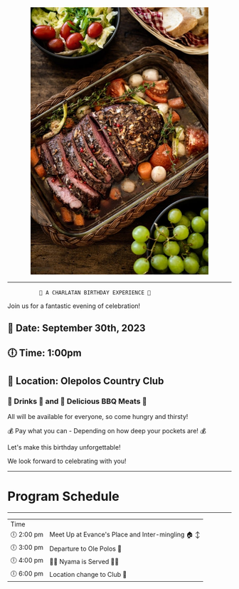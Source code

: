 <div align="center">
  <img src="istockphoto-1460241982-1024x1024-4A5YS_-VM-transformed.jpeg" width="400" />
</div>

------------------------------------
              🎉 A CHARLATAN BIRTHDAY EXPERIENCE 🎉

Join us for a fantastic evening of celebration!

## 📅 Date: __September 30th, 2023__

## 🕕 Time:  __1:00pm__

## 📍 Location: __Olepolos Country Club__

### 🥂 Drinks 🍹 and 🍖 Delicious BBQ Meats 🍖

All will be available for everyone, so come hungry and thirsty!

💰 Pay what you can - Depending on how deep your pockets are! 💰

Let's make this birthday unforgettable!

We look forward to celebrating with you!

--------------------------------------------------------

# Program Schedule
--------------------------------------------------------
<table>
  <tr>
    <td>
      Time
    </td>
  
  </tr>
  <tr>
    <td>
       🕕  2:00 pm
    </td>
    <td>
      Meet Up at Evance's Place and Inter-mingling 🏠 ↕️
    </td>
  </tr>
  <tr>
    <td>
      🕕 3:00 pm
    </td>
  <td>
    Departure to Ole Polos 🚗
  </td>
 </tr>
 <tr>
   <td>
     🕕 4:00 pm
   </td>
   <td>
   🍖🍖  Nyama is Served 🍖🍖
</td>
 </tr>
 <tr>
   <td>
     🕕 6:00 pm
   </td>
   <td>
    Location change to Club 📍
</td>
 </tr>
  </tr>
</table>
